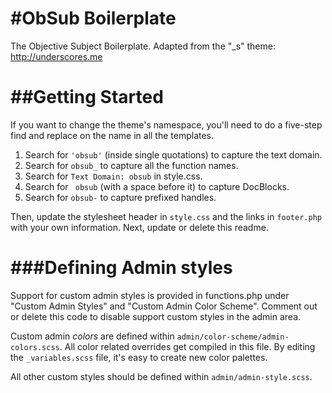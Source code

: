 #ObSub Boilerplate
===

The Objective Subject Boilerplate. Adapted from the "\_s" theme: http://underscores.me

##Getting Started
===

If you want to change the theme's namespace, you'll need to do a five-step find and replace on the name in all the templates.

1. Search for `'obsub'` (inside single quotations) to capture the text domain.
2. Search for `obsub_` to capture all the function names.
3. Search for `Text Domain: obsub` in style.css.
4. Search for <code>&nbsp;obsub</code> (with a space before it) to capture DocBlocks.
5. Search for `obsub-` to capture prefixed handles.

Then, update the stylesheet header in `style.css` and the links in `footer.php` with your own information. Next, update or delete this readme.

###Defining Admin styles
===
Support for custom admin styles is provided in functions.php under "Custom Admin Styles" and "Custom Admin Color Scheme". Comment out or delete this code to disable support custom styles in the admin area.

Custom admin *colors* are defined within `admin/color-scheme/admin-colors.scss`. All color related overrides get compiled in this file. By editing the `_variables.scss` file, it's easy to create new color palettes.

All other custom styles should be defined within `admin/admin-style.scss`.
